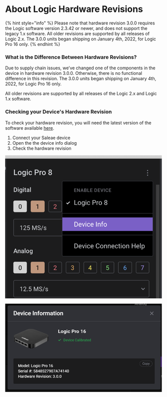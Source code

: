 # About Logic Hardware Revisions

{% hint style="info" %}
Please note that hardware revision 3.0.0 requires the Logic software version 2.3.42 or newer, and does not support the legacy 1.x software. All older revisions are supported by all releases of Logic 2.x. The 3.0.0 units began shipping on January 4th, 2022, for Logic Pro 16 only.
{% endhint %}

### What is the Difference Between Hardware Revisions?

Due to supply chain issues, we’ve changed one of the components in the device in hardware revision 3.0.0. Otherwise, there is no functional difference in this revision. The 3.0.0 units began shipping on January 4th, 2022, for Logic Pro 16 only.

All older revisions are supported by all releases of the Logic 2.x and Logic 1.x software.

### Checking your Device's Hardware Revision

To check your hardware revision, you will need the latest version of the software available [here](https://www.saleae.com/downloads/).

1. Connect your Saleae device
2. Open the the device info dialog
3. Check the hardware revision

![The Device Info dialog is opened from the capture settings sidebar menu](<../../.gitbook/assets/image (12) (1).png>)

![The hardware revision is shown in the last line](<../../.gitbook/assets/image (13).png>)

